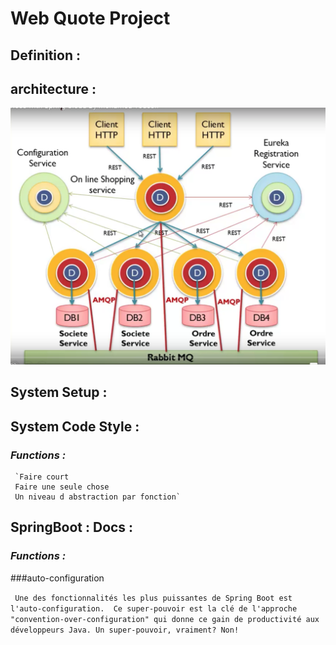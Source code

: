 # Web Quote Project

## Definition :

## architecture : 
![](img.png)


## System Setup :

## System Code Style :

### *Functions :*
     `Faire court 
     Faire une seule chose
     Un niveau d abstraction par fonction`

## SpringBoot : Docs :

### *Functions :*

###auto-configuration

`
  Une des fonctionnalités les plus puissantes de Spring Boot est l'auto-configuration. 
Ce super-pouvoir est la clé de l'approche "convention-over-configuration" qui donne ce gain de productivité aux développeurs Java.
 Un super-pouvoir, vraiment? Non!`
